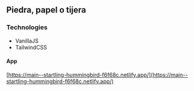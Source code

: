 ## Piedra, papel o tijera

### Technologies
- VanillaJS
- TailwindCSS

#### App
[https://main--startling-hummingbird-f6f68c.netlify.app/](https://main--startling-hummingbird-f6f68c.netlify.app/)